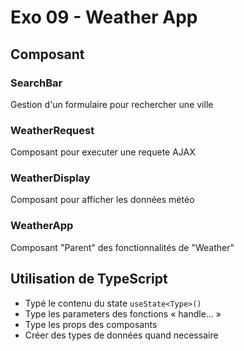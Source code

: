 # Exo 09 - Weather App

## Composant

### SearchBar
Gestion d'un formulaire pour rechercher une ville

### WeatherRequest
Composant pour executer une requete AJAX

### WeatherDisplay
Composant pour afficher les données météo

### WeatherApp
Composant "Parent" des fonctionnalités de "Weather"


## Utilisation de TypeScript
- Typé le contenu du state `useState<Type>()`
- Type les parameters des fonctions « handle... »
- Type les props des composants
- Créer des types de données quand necessaire